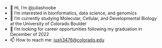 - 👋 Hi, I’m @juliashoobe
- 👀 I’m interested in bionformatics, data science, and genomics
- 🌱 I’m currently studying Molecular, Cellular, and Developmental Biology at the University of Colorado Boulder
- 💞️ I’m looking for career opportunities following my graduation in December of 2022
- 📫 How to reach me: jush3476@colorado.edu

<!---
juliashoobe/juliashoobe is a ✨ special ✨ repository because its `README.md` (this file) appears on your GitHub profile.
You can click the Preview link to take a look at your changes.
--->
